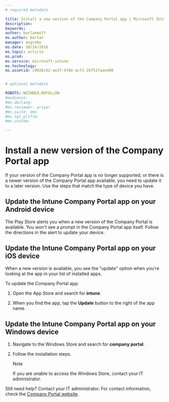 ```yaml
---
# required metadata

title: Install a new version of the Company Portal app | Microsoft Intune
description:
keywords:
author: barlanmsftms.author: barlan
manager: angrobe
ms.date: 10/24/2016
ms.topic: article
ms.prod:
ms.service: microsoft-intune
ms.technology:
ms.assetid: c002bcb2-ae37-478d-acf3-2bf51faae490


# optional metadata

ROBOTS: NOINDEX,NOFOLLOW
#audience:
#ms.devlang:
#ms.reviewer: priyar
#ms.suite: ems
#ms.tgt_pltfrm:
#ms.custom:

---
```


# Install a new version of the Company Portal app

If your version of the Company Portal app is no longer supported, or there is a newer version of the Company Portal app available, you need to update it to a later version. Use the steps  that match the type of device you have.

## Update the Intune Company Portal app on your Android device

The Play Store alerts you when a new version of the Company Portal is available. You won't see a prompt in the Company Portal app itself. Follow the directions in the alert to update your device.

## Update the Intune Company Portal app on your iOS device

When a new version is available, you see the "update" option when you're looking at the app in your list of installed apps.  

To update the Company Portal app:

1. Open the App Store and search for **intune**.

2. When you find the app, tap the **Update** button to the right of the app name.

## Update the Intune Company Portal app on your Windows device

1.  Navigate to the Windows Store and search for **company portal**.

2.  Follow the installation steps.

    > [!NOTE]
    > If you are unable to access the Windows Store, contact your IT administrator.


Still need help? Contact your IT administrator. For contact information, check the [Company Portal website](http://portal.manage.microsoft.com).
